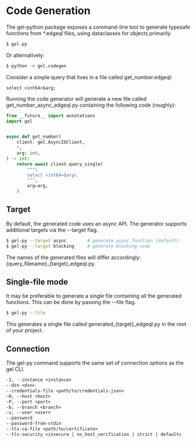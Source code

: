 # Code Generation

The gel-python package exposes a command-line tool to generate typesafe functions from *.edgeql files, using dataclasses for objects primarily.

```bash
$ gel-py
```

Or alternatively:

```bash
$ python -m gel.codegen
```

Consider a simple query that lives in a file called get_number.edgeql:

```edgeql
select <int64>$arg;
```

Running the code generator will generate a new file called get_number_async_edgeql.py containing the following code (roughly):

```python
from __future__ import annotations
import gel


async def get_number(
    client: gel.AsyncIOClient,
    *,
    arg: int,
) -> int:
    return await client.query_single(
        """\
        select <int64>$arg\
        """,
        arg=arg,
    )
```

## Target

By default, the generated code uses an async API. The generator supports additional targets via the --target flag.

```bash
$ gel-py --target async        # generate async function (default)
$ gel-py --target blocking     # generate blocking code
```

The names of the generated files will differ accordingly: {query_filename}_{target}_edgeql.py.

## Single-file mode

It may be preferable to generate a single file containing all the generated functions. This can be done by passing the --file flag.

```bash
$ gel-py --file
```

This generates a single file called generated_{target}_edgeql.py in the root of your project.

## Connection

The gel-py command supports the same set of connection options as the gel CLI.

```default
-I, --instance <instance>
--dsn <dsn>
--credentials-file <path/to/credentials.json>
-H, --host <host>
-P, --port <port>
-b, --branch <branch>
-u, --user <user>
--password
--password-from-stdin
--tls-ca-file <path/to/certificate>
--tls-security <insecure | no_host_verification | strict | default>
```


